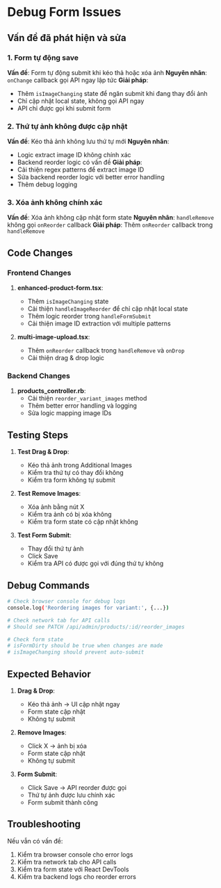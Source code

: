# Debug Form Issues

## Vấn đề đã phát hiện và sửa

### 1. Form tự động save
**Vấn đề**: Form tự động submit khi kéo thả hoặc xóa ảnh
**Nguyên nhân**: `onChange` callback gọi API ngay lập tức
**Giải pháp**: 
- Thêm `isImageChanging` state để ngăn submit khi đang thay đổi ảnh
- Chỉ cập nhật local state, không gọi API ngay
- API chỉ được gọi khi submit form

### 2. Thứ tự ảnh không được cập nhật
**Vấn đề**: Kéo thả ảnh không lưu thứ tự mới
**Nguyên nhân**: 
- Logic extract image ID không chính xác
- Backend reorder logic có vấn đề
**Giải pháp**:
- Cải thiện regex patterns để extract image ID
- Sửa backend reorder logic với better error handling
- Thêm debug logging

### 3. Xóa ảnh không chính xác
**Vấn đề**: Xóa ảnh không cập nhật form state
**Nguyên nhân**: `handleRemove` không gọi `onReorder` callback
**Giải pháp**: Thêm `onReorder` callback trong `handleRemove`

## Code Changes

### Frontend Changes
1. **enhanced-product-form.tsx**:
   - Thêm `isImageChanging` state
   - Cải thiện `handleImageReorder` để chỉ cập nhật local state
   - Thêm logic reorder trong `handleFormSubmit`
   - Cải thiện image ID extraction với multiple patterns

2. **multi-image-upload.tsx**:
   - Thêm `onReorder` callback trong `handleRemove` và `onDrop`
   - Cải thiện drag & drop logic

### Backend Changes
1. **products_controller.rb**:
   - Cải thiện `reorder_variant_images` method
   - Thêm better error handling và logging
   - Sửa logic mapping image IDs

## Testing Steps

1. **Test Drag & Drop**:
   - Kéo thả ảnh trong Additional Images
   - Kiểm tra thứ tự có thay đổi không
   - Kiểm tra form không tự submit

2. **Test Remove Images**:
   - Xóa ảnh bằng nút X
   - Kiểm tra ảnh có bị xóa không
   - Kiểm tra form state có cập nhật không

3. **Test Form Submit**:
   - Thay đổi thứ tự ảnh
   - Click Save
   - Kiểm tra API có được gọi với đúng thứ tự không

## Debug Commands

```bash
# Check browser console for debug logs
console.log('Reordering images for variant:', {...})

# Check network tab for API calls
# Should see PATCH /api/admin/products/:id/reorder_images

# Check form state
# isFormDirty should be true when changes are made
# isImageChanging should prevent auto-submit
```

## Expected Behavior

1. **Drag & Drop**: 
   - Kéo thả ảnh → UI cập nhật ngay
   - Form state cập nhật
   - Không tự submit

2. **Remove Images**:
   - Click X → ảnh bị xóa
   - Form state cập nhật
   - Không tự submit

3. **Form Submit**:
   - Click Save → API reorder được gọi
   - Thứ tự ảnh được lưu chính xác
   - Form submit thành công

## Troubleshooting

Nếu vẫn có vấn đề:

1. Kiểm tra browser console cho error logs
2. Kiểm tra network tab cho API calls
3. Kiểm tra form state với React DevTools
4. Kiểm tra backend logs cho reorder errors


